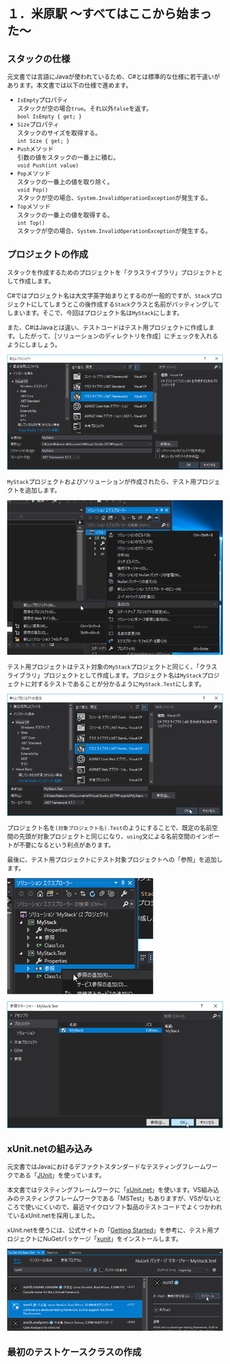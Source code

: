 １．米原駅 ～すべてはここから始まった～
=====

スタックの仕様
-----

元文書では言語にJavaが使われているため、C#とは標準的な仕様に若干違いがあります。本文書では以下の仕様で進めます。

- `IsEmpty`プロパティ  
  スタックが空の場合`true`。それ以外`false`を返す。  
  `bool IsEmpty { get; }`
- `Size`プロパティ  
  スタックのサイズを取得する。  
  `int Size { get; }`
- `Push`メソッド  
  引数の値をスタックの一番上に積む。  
  `void Push(int value)`
- `Pop`メソッド  
  スタックの一番上の値を取り除く。  
  `void Pop()`  
  スタックが空の場合、`System.InvalidOperationException`が発生する。
- `Top`メソッド  
  スタックの一番上の値を取得する。  
  `int Top()`  
  スタックが空の場合、`System.InvalidOperationException`が発生する。

プロジェクトの作成
-----

スタックを作成するためのプロジェクトを「クラスライブラリ」プロジェクトとして作成します。

C#ではプロジェクト名は大文字英字始まりとするのが一般的ですが、`Stack`プロジェクトにしてしまうとこの後作成する`Stack`クラスと名前がバッティングしてしまいます。そこで、今回はプロジェクト名は`MyStack`にします。

また、C#はJavaとは違い、テストコードはテスト用プロジェクトに作成します。したがって、［ソリューションのディレクトリを作成］にチェックを入れるようにしましょう。

![`MyStack`プロジェクト作成](images/01-01.png)

`MyStack`プロジェクトおよびソリューションが作成されたら、テスト用プロジェクトを追加します。

![テスト用プロジェクト追加](images/01-02.png)

テスト用プロジェクトはテスト対象の`MyStack`プロジェクトと同じく、「クラスライブラリ」プロジェクトとして作成します。プロジェクト名は`MyStack`プロジェクトに対するテストであることが分かるように`MyStack.Test`にします。

![テスト用`MyStack.Test`プロジェクト追加](images/01-03.png)

プロジェクト名を`(対象プロジェクト名).Test`のようにすることで、既定の名前空間の先頭が対象プロジェクトと同じになり、`using`文による名前空間のインポートが不要になるという利点があります。

最後に、テスト用プロジェクトにテスト対象プロジェクトへの「参照」を追加します。

![参照の追加](images/01-04.png)

![`MyStack`プロジェクトへの参照を追加](images/01-05.png)


xUnit\.netの組み込み
-----

元文書ではJavaにおけるデファクトスタンダードなテスティングフレームワークである「[JUnit](https://junit.org)」を使っています。

本文書ではテスティングフレームワークに「[xUnit.net](https://xunit.github.io/)」を使います。VS組み込みのテスティングフレームワークである「MSTest」もありますが、VSがないところで使いにくいので、最近マイクロソフト製品のテストコードでよくつかわれているxUnit\.netを採用しました。

xUnit\.netを使うには、公式サイトの「[Getting Started](http://xunit.github.io/docs/getting-started-desktop)」を参考に、テスト用プロジェクトにNuGetパッケージ「[xunit](https://www.nuget.org/packages/xunit/)」をインストールします。

![NuGetパッケージ「xunit」のインストール](images/01-06.png)


最初のテストケースクラスの作成
-----
